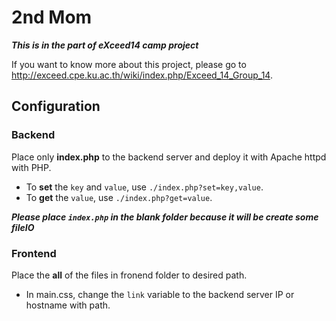 # 2nd Mom
***This is in the part of eXceed14 camp project***

If you want to know more about this project, please go to http://exceed.cpe.ku.ac.th/wiki/index.php/Exceed_14_Group_14.
## Configuration

### Backend
Place only **index.php** to the backend server and deploy it with Apache httpd with PHP.

* To **set** the `key` and `value`, use `./index.php?set=key,value`.
* To **get** the `value`, use `./index.php?get=value`.

***Please place `index.php` in the blank folder because it will be create some fileIO***

### Frontend
Place the **all** of the files in fronend folder to desired path.

* In main.css, change the `link` variable to the backend server IP or hostname with path.
